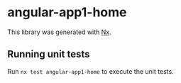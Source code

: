 # angular-app1-home

This library was generated with [Nx](https://nx.dev).

## Running unit tests

Run `nx test angular-app1-home` to execute the unit tests.
